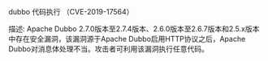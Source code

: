 dubbo 代码执行 （CVE-2019-17564）

描述: Apache Dubbo 2.7.0版本至2.7.4版本、2.6.0版本至2.6.7版本和2.5.x版本中存在安全漏洞，该漏洞源于Apache Dubbo启用HTTP协议之后，Apache Dubbo对消息体处理不当。攻击者可利用该漏洞执行任意代码。

